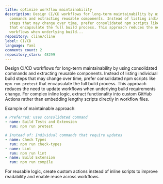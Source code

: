 ```yaml
---
title: optimize workflow maintainability
description: Design CI/CD workflows for long-term maintainability by using consolidated
  commands and extracting reusable components. Instead of listing individual build
  steps that may change over time, prefer consolidated npm scripts like `npm run pretest`
  that encapsulate the full build process. This approach reduces the need to update
  workflows when underlying build...
repository: cline/cline
label: CI/CD
language: Yaml
comments_count: 2
repository_stars: 48299
---
```


Design CI/CD workflows for long-term maintainability by using consolidated commands and extracting reusable components. Instead of listing individual build steps that may change over time, prefer consolidated npm scripts like `npm run pretest` that encapsulate the full build process. This approach reduces the need to update workflows when underlying build requirements change. For complex inline logic, extract functionality into custom GitHub Actions rather than embedding lengthy scripts directly in workflow files.

Example of maintainable approach:
```yaml
# Preferred: Uses consolidated command
- name: Build Tests and Extension  
  run: npm run pretest

# Instead of: Individual commands that require updates
- name: Check Types
  run: npm run check-types
- name: Lint
  run: npm run lint  
- name: Build Extension
  run: npm run compile
```

For reusable logic, create custom actions instead of inline scripts to improve readability and enable reuse across workflows.
